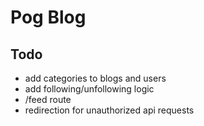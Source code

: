 # Pog Blog

## Todo
- add categories to blogs and users
- add following/unfollowing logic
- /feed route
- redirection for unauthorized api requests